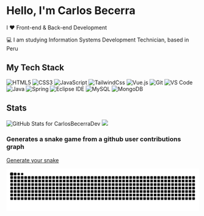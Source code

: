 # Hello, I'm Carlos Becerra

I ❤️ Front-end & Back-end Development

:computer: I am studying Information Systems Development Technician, based in Peru

## My Tech Stack

![HTML5](https://img.shields.io/badge/-HTML5-%23E44D27?style=flat-square&logo=html5&logoColor=ffffff)
![CSS3](https://img.shields.io/badge/-CSS3-%231572B6?style=flat-square&logo=css3)
![JavaScript](https://img.shields.io/badge/-JavaScript-%23F7DF1C?style=flat-square&logo=javascript&logoColor=000000&labelColor=%23F7DF1C&color=%23FFCE5A)
![TailwindCss](https://img.shields.io/badge/-TailwindCss-%231a202c?style=flat-square&logo=tailwind-css)
![Vue.js](https://img.shields.io/badge/-Vue.js-%232c3e50?style=flat-square&logo=Vue.js)
![Git](https://img.shields.io/badge/-Git-%23F05032?style=flat-square&logo=git&logoColor=%23ffffff)
![VS Code](https://img.shields.io/badge/-VSCode-%23007ACC?style=flat-square&logo=visual-studio-code)
![Java](https://img.shields.io/badge/-Java-FC2019?style=flat-square&logo=java)
![Spring](https://img.shields.io/badge/-Spring-121212?style=flat-square&logo=spring)
![Eclipse IDE](https://img.shields.io/badge/-Eclipse-2c2256?style=flat-square&logo=eclipse)
![MySQL](https://img.shields.io/badge/-MySQL-4479a1?style=flat-square&logo=mysql&labelColor=ffffff)
![MongoDB](https://img.shields.io/badge/-MongoDB-222222?style=flat-square&logo=Mongodb)


## Stats

<img src="https://github-readme-stats.vercel.app/api?username=carlosbecerradev&show_icons=true&include_all_commits=true&count_private=true&theme=chartreuse-dark&layout=compact" alt="GitHub Stats for CarlosBecerraDev" width="700"/>

<img src="https://github-readme-streak-stats.herokuapp.com?user=carlosbecerradev&theme=chartreuse-dark" width="700">

### Generates a snake game from a github user contributions graph

[Generate your snake ](https://github.com/Platane/snk)

![snake gif](https://github.com/carlosbecerradev/carlosbecerradev/blob/output/github-contribution-grid-snake.svg)
